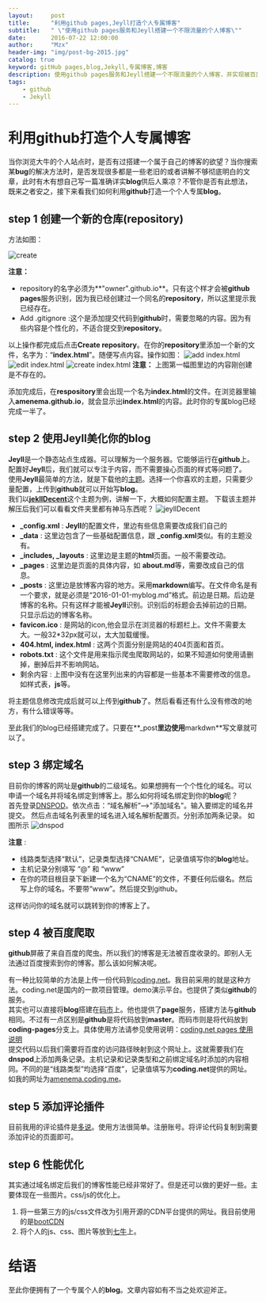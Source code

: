 ```yaml
---
layout:     post
title:      "利用github pages,Jeyll打造个人专属博客"
subtitle:   " \"使用github pages服务和Jeyll搭建一个不限流量的个人博客\""
date:       2016-07-22 12:00:00
author:     "Mzx"
header-img: "img/post-bg-2015.jpg"
catalog: true
keyword: gitHub pages,blog,Jekyll,专属博客,博客
description: 使用github pages服务和Jeyll搭建一个不限流量的个人博客，并实现被百度收录。
tags:
    - github
    - Jekyll
---
```



# 利用**github**打造个人专属博客
当你浏览大牛的个人站点时，是否有过搭建一个属于自己的博客的欲望？当你搜索某**bug**的解决方法时，是否发现很多都是一些老旧的或者讲解不够彻底明白的文章，此时有木有想自己写一篇准确详实**blog**供后人乘凉？不管你是否有此想法，既来之者安之，接下来看我们如何利用**github**打造一个个人专属**blog**。  

## **step 1** 创建一个新的仓库(**repository**)  
方法如图：

![create](http://7xwfcm.com2.z0.glb.qiniucdn.com/img/blog_page_1.png)

**注意：**

* repository的名字必须为**"owner".github.io**。只有这个样才会被**github pages**服务识别，因为我已经创建过一个同名的**repository**，所以这里提示我已经存在。
* Add .gitignore :这个是添加提交代码到**github**时，需要忽略的内容。因为有些内容是个性化的，不适合提交到**repository**。

以上操作都完成后点击**Create repository**。在你的**repository**里添加一个新的文件，名字为：“**index.html**”。随便写点内容。操作如图：
![add index.html](http://7xwfcm.com2.z0.glb.qiniucdn.com/img/blog_img_2.png)
![edit index.html](http://7xwfcm.com2.z0.glb.qiniucdn.com/img/blog_img_3.png)
![create index.html](http://7xwfcm.com2.z0.glb.qiniucdn.com/img/blog_img_4.png)
**注意：** 上图第一幅图里边的内容刚创建是不存在的。

添加完成后，在**respository**里会出现一个名为**index.html**的文件。在浏览器里输入**amenema.github.io**，就会显示出**index.html**的内容。此时你的专属blog已经完成一半了。  

## **step 2** 使用Jeyll美化你的blog  
**Jeyll**是一个静态站点生成器。可以理解为一个服务器。它能够运行在**github**上。配置好**Jeyll**后，我们就可以专注于内容，而不需要操心页面的样式等问题了。  
使用**Jeyll**最简单的方法，就是下载他的[主题](http://jekyllthemes.org/)。选择一个你喜欢的主题，只需要少量配置，上传到**github**就可以开始写**blog**。  
我们以[**jekllDecent**](http://jekyllthemes.org/themes/jekyllDecent/)这个主题为例，讲解一下，大概如何配置主题。
下载该主题并解压后我们可以看看文件夹里都有神马东西呢？
![jeyllDecent](http://7xwfcm.com2.z0.glb.qiniucdn.com/img/blog_img_5.png)    

* **_config.xml** : **Jeyll**的配置文件，里边有些信息需要改成我们自己的
* **_data** : 这里边包含了一些基础配置信息，跟 **_config.xml**类似。有的主题没有。
* **_includes, _layouts** : 这里边是主题的**html**页面。一般不需要改动。
* **_pages** : 这里边是页面的具体内容，如 **about.md**等，需要改成自己的信息。
* **_posts** : 这里边是放博客内容的地方。采用**markdown**编写。在文件命名是有一个要求，就是必须是“2016-01-01-myblog.md”格式。前边是日期。后边是博客的名称。只有这样才能被**Jeyll**识别。识别后的标题会去掉前边的日期。只显示后边的博客名称。
* **favicon.ico** : 是网站的icon,他会显示在浏览器的标题栏上。文件不需要太大。一般32*32px就可以，太大加载缓慢。
* **404.html, index.html** : 这两个页面分别是网站的404页面和首页。
* **robots.txt** : 这个文件是用来指示爬虫爬取网站的，如果不知道如何使用请删掉，删掉后并不影响网站。
* 剩余内容 : 上图中没有在这里列出来的内容都是一些基本不需要修改的信息。如样式表，**js**等。

将主题信息修改完成后就可以上传到**github**了。然后看看还有什么没有修改的地方，有什么错误等等。

至此我们的blog已经搭建完成了。只要在**_post**里边使用**markdwn**写文章就可以了。  


## **step 3** 绑定域名  

目前你的博客的网址是**github**的二级域名。如果想拥有一个个性化的域名。可以申请一个域名并将域名绑定到博客上。那么如何将域名绑定到你的**blog**呢？  
首先登录[DNSPOD](https://www.dnspod.cn)。依次点击：“域名解析”-->"添加域名"。输入要绑定的域名并提交。
然后点击域名列表里的域名进入域名解析配置页。分别添加两条记录。  如图所示
![dnspod](http://7xwfcm.com2.z0.glb.qiniucdn.com/img/blog_img_6.png)    

**注意** :  

* 线路类型选择“默认”，记录类型选择“CNAME”，记录值填写你的**blog**地址。
* 主机记录分别填写 “@” 和 “www”
* 在你的项目根目录下新建一个名为“CNAME”的文件，不要任何后缀名。然后写上你的域名。不要带“www”。然后提交到github。

这样访问你的域名就可以跳转到你的博客上了。  

## **step 4** 被百度爬取   

**github**屏蔽了来自百度的爬虫。所以我们的博客是无法被百度收录的。即别人无法通过百度搜索到你的博客。那么该如何解决呢。

有一种比较简单的方法是上传一份代码到[coding.net](https://www.coding.net)。我目前采用的就是这种方法。coding.net是国内的一款项目管理。demo演示平台。也提供了类似**github**的服务。  
其实也可以直接将**blog**搭建在[码市](https://www.coding.net)上。他也提供了**page**服务，搭建方法与**github**相同。不过有一点区别是**github**是将代码放到**master**。而码市则是将代码放到**coding-pages**分支上。具体使用方法请参见使用说明：[coding.net pages 使用说明](https://coding.net/help/doc/pages/index.html)  
提交代码以后我们需要将百度的访问路径映射到这个网址上。这就需要我们在**dnspod**上添加两条记录。主机记录和记录类型和之前绑定域名时添加的内容相同。不同的是“线路类型”均选择“百度”，记录值填写为**coding.net**提供的网址。如我的网址为[amenema.coding.me](http://amenema.coding.me/)。   

## **step 5** 添加评论插件
目前我用的评论插件是[多说](http://duoshuo.com)。使用方法很简单。注册账号。将评论代码复制到需要添加评论的页面即可。  

## **step 6** 性能优化
其实通过域名绑定后我们的博客性能已经非常好了。但是还可以做的更好一些。主要体现在一些图片。css/js的优化上。  
1. 将一些第三方的js/css文件改为引用开源的CDN平台提供的网址。我目前使用的是[bootCDN](http://www.bootcdn.cn/)  
2. 将个人的js、css、图片等放到[七牛](http://www.qiniu.com/)上。

# 结语
至此你便拥有了一个专属个人的**blog**。文章内容如有不当之处欢迎斧正。
